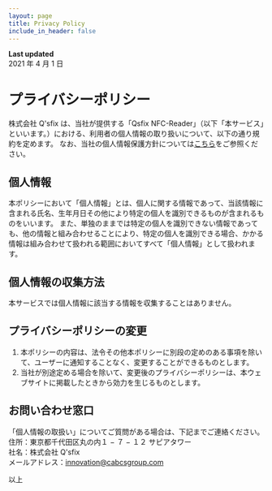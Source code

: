 ```yaml
---
layout: page
title: Privacy Policy
include_in_header: false
---
```


**Last updated**  
2021 年 4 月 1 日

# プライバシーポリシー

株式会社 Q'sfix は、当社が提供する「Qsfix NFC-Reader」（以下「本サービス」といいます。）における、利用者の個人情報の取り扱いについて、以下の通り規約を定めます。
なお、当社の個人情報保護方針については[こちら](https://www.qsfix.com/other/handling.php)をご参照ください。

## 個人情報

本ポリシーにおいて「個人情報」とは、個人に関する情報であって、当該情報に含まれる氏名、生年月日その他により特定の個人を識別できるものが含まれるものをいいます。
また、単独のままでは特定の個人を識別できない情報であっても、他の情報と組み合わせることにより、特定の個人を識別できる場合、かかる情報は組み合わせて扱われる範囲においてすべて「個人情報」として扱われます。

## 個人情報の収集方法

本サービスでは個人情報に該当する情報を収集することはありません。

## プライバシーポリシーの変更

1.  本ポリシーの内容は、法令その他本ポリシーに別段の定めのある事項を除いて、ユーザーに通知することなく、変更することができるものとします。
2.  当社が別途定める場合を除いて、変更後のプライバシーポリシーは、本ウェブサイトに掲載したときから効力を生じるものとします。

## お問い合わせ窓口

「個人情報の取扱い」についてご質問がある場合は、下記までご連絡ください。  
住所：東京都千代田区丸の内１ − ７ − １２ サピアタワー  
社名：株式会社 Q'sfix  
メールアドレス：innovation@cabcsgroup.com

以上
